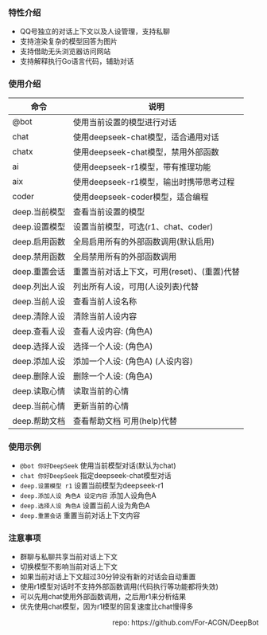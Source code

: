 ### 特性介绍
  * QQ号独立的对话上下文以及人设管理，支持私聊
  * 支持渲染复杂的模型回答为图片
  * 支持借助无头浏览器访问网站
  * 支持解释执行Go语言代码，辅助对话

### 使用介绍
| 命令        | 说明                         |
|-----------|----------------------------|
| @bot      | 使用当前设置的模型进行对话              |
| chat      | 使用deepseek-chat模型，适合通用对话   |
| chatx     | 使用deepseek-chat模型，禁用外部函数   |
| ai        | 使用deepseek-r1模型，带有推理功能     |
| aix       | 使用deepseek-r1模型，输出时携带思考过程  |
| coder     | 使用deepseek-coder模型，适合编程    |
| deep.当前模型 | 查看当前设置的模型                  |
| deep.设置模型 | 设置当前模型，可选(r1、chat、coder)   |
| deep.启用函数 | 全局启用所有的外部函数调用(默认启用)        |
| deep.禁用函数 | 全局禁用所有的外部函数调用              |
| deep.重置会话 | 重置当前对话上下文，可用(reset)、(重置)代替 |
| deep.列出人设 | 列出所有人设，可用(人设列表)代替          |
| deep.当前人设 | 查看当前人设名称                   |
| deep.清除人设 | 清除当前人设内容                   |
| deep.查看人设 | 查看人设内容: (角色A)              |
| deep.选择人设 | 选择一个人设: (角色A)              |
| deep.添加人设 | 添加一个人设: (角色A) (人设内容)       |
| deep.删除人设 | 删除一个人设: (角色A)              |
| deep.读取心情 | 读取当前的心情                    |
| deep.当前心情 | 更新当前的心情                    |
| deep.帮助文档 | 查看帮助文档 可用(help)代替          |

### 使用示例
  * ```@bot 你好DeepSeek``` 使用当前模型对话(默认为chat)
  * ```chat 你好DeepSeek``` 指定deepseek-chat模型对话
  * ```deep.设置模型 r1``` 设置当前模型为deepseek-r1
  * ```deep.添加人设 角色A 设定内容``` 添加人设角色A
  * ```deep.选择人设 角色A``` 设置当前人设为角色A
  * ```deep.重置会话``` 重置当前对话上下文内容

### 注意事项
  * 群聊与私聊共享当前对话上下文
  * 切换模型不影响当前对话上下文
  * 如果当前对话上下文超过30分钟没有新的对话会自动重置
  * 使用r1模型对话时不支持外部函数调用(代码执行等功能都将失效)
  * 可以先用chat使用外部函数调用，之后用r1来分析结果
  * 优先使用chat模型，因为r1模型的回复速度比chat慢得多

<div style="text-align: right;">
repo: https://github.com/For-ACGN/DeepBot
</div>
